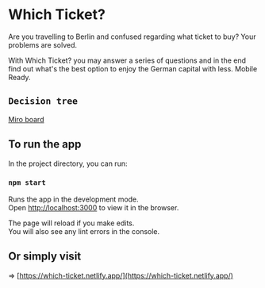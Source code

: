 # Which Ticket?

Are you travelling to Berlin and confused regarding what ticket to buy?
Your problems are solved.

With Which Ticket? you may answer a series of questions and in the end find out what's the best option to enjoy the German capital with less. Mobile Ready.

## `Decision tree`

[Miro board](https://miro.com/app/board/o9J_lGBmTaQ=/)

## To run the app

In the project directory, you can run:

### `npm start`

Runs the app in the development mode.\
Open [http://localhost:3000](http://localhost:3000) to view it in the browser.

The page will reload if you make edits.\
You will also see any lint errors in the console.

## Or simply visit

=> [https://which-ticket.netlify.app/](https://which-ticket.netlify.app/)

